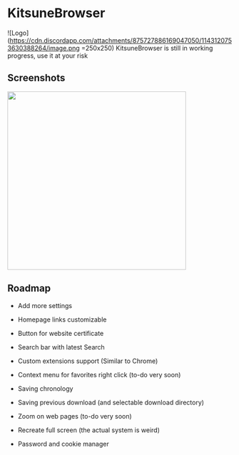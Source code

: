 # KitsuneBrowser
![Logo](https://cdn.discordapp.com/attachments/875727886169047050/1143120753630388264/image.png =250x250)
KitsuneBrowser is still in working progress, use it at your risk
## Screenshots
<img src="https://cdn.discordapp.com/attachments/875727886169047050/1143120021653037056/image.png" width="400px" />


## Roadmap

- Add more settings

- Homepage links customizable

- Button for website certificate

- Search bar with latest Search

- Custom extensions support (Similar to Chrome)

- Context menu for favorites right click (to-do very soon)

- Saving chronology

- Saving previous download (and selectable download directory)

- Zoom on web pages (to-do very soon)

- Recreate full screen (the actual system is weird)

- Password and cookie manager


